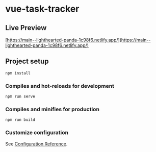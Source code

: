 # vue-task-tracker

## Live Preview
[https://main--lighthearted-panda-1c98f6.netlify.app/](https://main--lighthearted-panda-1c98f6.netlify.app/)


## Project setup
```
npm install
```

### Compiles and hot-reloads for development
```
npm run serve
```

### Compiles and minifies for production
```
npm run build
```

### Customize configuration
See [Configuration Reference](https://cli.vuejs.org/config/).
